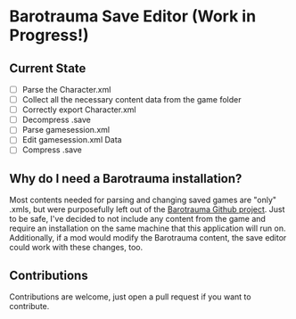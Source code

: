# Barotrauma Save Editor (Work in Progress!)

## Current State
* [ ] Parse the Character.xml
* [ ] Collect all the necessary content data from the game folder
* [ ] Correctly export Character.xml
* [ ] Decompress .save
* [ ] Parse gamesession.xml
* [ ] Edit gamesession.xml Data
* [ ] Compress .save

## Why do I need a Barotrauma installation?
Most contents needed for parsing and changing saved games are "only" .xmls, but were purposefully left out of the [Barotrauma Github project](https://github.com/Regalis11/Barotrauma).
Just to be safe, I've decided to not include any content from the game and require an installation on the same machine that this application will run on.
Additionally, if a mod would modify the Barotrauma content, the save editor could work with these changes, too.

## Contributions
Contributions are welcome, just open a pull request if you want to contribute.